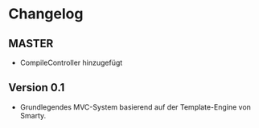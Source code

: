 # Changelog

## MASTER

 - CompileController hinzugefügt

## Version 0.1

 - Grundlegendes MVC-System basierend auf der Template-Engine von Smarty.
